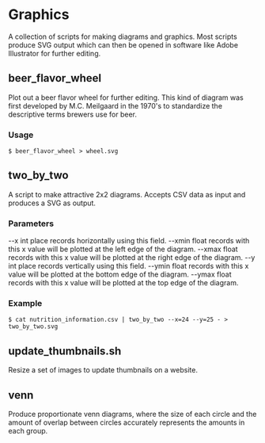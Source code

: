 # Graphics

A collection of scripts for making diagrams and graphics. Most scripts produce
SVG output which can then be opened in software like Adobe Illustrator for
further editing.

## beer_flavor_wheel

Plot out a beer flavor wheel for further editing. This kind of diagram was first 
developed by M.C. Meilgaard in the 1970's to standardize the descriptive terms
brewers use for beer.

### Usage

```console
$ beer_flavor_wheel > wheel.svg
```

## two_by_two

A script to make attractive 2x2 diagrams. Accepts CSV data as input and
produces a SVG as output.

### Parameters

--x int
  place records horizontally using this field.
--xmin float
  records with this x value will be plotted at the left edge of the diagram.
--xmax float
  records with this x value will be plotted at the right edge of the diagram.
--y int
  place records vertically using this field.
--ymin float
  records with this x value will be plotted at the bottom edge of the diagram.
--ymax float
  records with this x value will be plotted at the top edge of the diagram.

### Example

```console
$ cat nutrition_information.csv | two_by_two --x=24 --y=25 - > two_by_two.svg
```

## update_thumbnails.sh

Resize a set of images to update thumbnails on a website. 

## venn

Produce proportionate venn diagrams, where the size of each circle and the
amount of overlap between circles accurately represents the amounts in each 
group.
